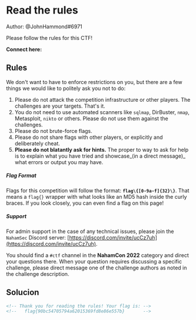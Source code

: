 # Read the rules
Author: @JohnHammond#6971  
  
Please follow the rules for this CTF!  
  
**Connect here:**

## Rules

We don't want to have to enforce restrictions on you, but there are a few things we would like to politely ask you not to do:

1.  Please do not attack the competition infrastructure or other players. The challenges are your targets. That's it.
2.  You do not need to use automated scanners like `sqlmap`, DirBuster, `nmap`, Metasploit, `nikto` or others. Please do not use them against the challenges.
3.  Please do not brute-force flags.
4.  Please do not share flags with other players, or explicitly and deliberately cheat.
5.  **Please do not blatantly ask for hints.** The proper to way to ask for help is to explain what you have tried and showcase_(in a direct message)_ what errors or output you may have.

##### Flag Format

Flags for this competition will follow the format: **`flag\{[0-9a-f]{32}\}`**. That means a `flag{}` wrapper with what looks like an MD5 hash inside the curly braces. If you look closely, you can even find a flag on this page!

##### Support

For admin support in the case of any technical issues, please join the `NahamSec` Discord server: [https://discord.com/invite/ucCz7uh](https://discord.com/invite/ucCz7uh).

You should find a `#ctf` channel in the **NahamCon 2022** category and direct your questions there. When your question requires discussing a specific challenge, please direct message one of the challenge authors as noted in the challenge description.

## Solucion
```html
<!-- Thank you for reading the rules! Your flag is: -->
<!--   flag{90bc54705794a62015369fd8e86e557b}       -->
```